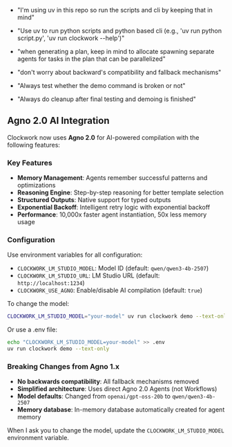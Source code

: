 - "I'm using uv in this repo so run the scripts and cli by keeping that in mind"
- "Use uv to run python scripts and python based cli (e.g., 'uv run python script.py', 'uv run clockwork --help')"
- "when generating a plan, keep in mind to allocate spawning separate agents for tasks in the plan that can be parallelized"
- "don't worry about backward's compatibility and fallback mechanisms"
- "Always test whether the demo command is broken or not"

- "Always do cleanup after final testing and demoing is finished"

## Agno 2.0 AI Integration

Clockwork now uses **Agno 2.0** for AI-powered compilation with the following features:

### Key Features
- **Memory Management**: Agents remember successful patterns and optimizations
- **Reasoning Engine**: Step-by-step reasoning for better template selection
- **Structured Outputs**: Native support for typed outputs
- **Exponential Backoff**: Intelligent retry logic with exponential backoff
- **Performance**: 10,000x faster agent instantiation, 50x less memory usage

### Configuration

Use environment variables for all configuration:

- `CLOCKWORK_LM_STUDIO_MODEL`: Model ID (default: `qwen/qwen3-4b-2507`)
- `CLOCKWORK_LM_STUDIO_URL`: LM Studio URL (default: `http://localhost:1234`)
- `CLOCKWORK_USE_AGNO`: Enable/disable AI compilation (default: `true`)

To change the model:
```bash
CLOCKWORK_LM_STUDIO_MODEL="your-model" uv run clockwork demo --text-only
```

Or use a .env file:
```bash
echo "CLOCKWORK_LM_STUDIO_MODEL=your-model" >> .env
uv run clockwork demo --text-only
```

### Breaking Changes from Agno 1.x
- **No backwards compatibility**: All fallback mechanisms removed
- **Simplified architecture**: Uses direct Agno 2.0 Agents (not Workflows)
- **Model defaults**: Changed from `openai/gpt-oss-20b` to `qwen/qwen3-4b-2507`
- **Memory database**: In-memory database automatically created for agent memory

When I ask you to change the model, update the `CLOCKWORK_LM_STUDIO_MODEL` environment variable.